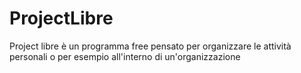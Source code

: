 # ProjectLibre

Project libre è un programma free pensato per organizzare le attività personali o per esempio all'interno di un'organizzazione
